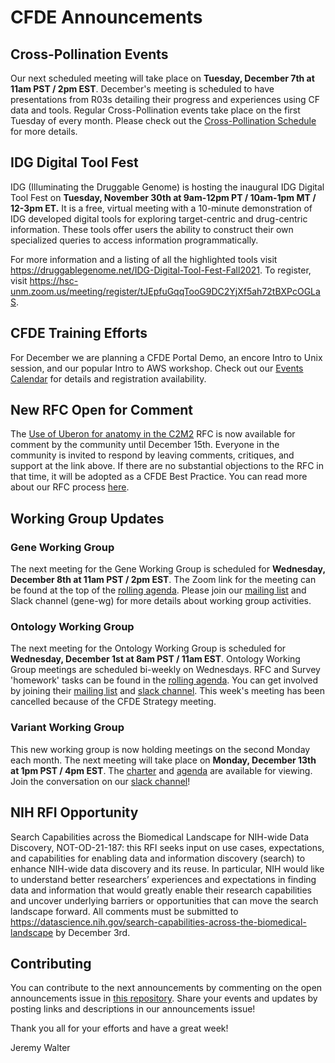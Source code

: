# CFDE Announcements

## Cross-Pollination Events
Our next scheduled meeting will take place on **Tuesday, December 7th at 11am PST / 2pm EST**. December's meeting is scheduled to have presentations from R03s detailing their progress and experiences using CF data and tools.  Regular Cross-Pollination events take place on the first Tuesday of every month. Please check out the  [Cross-Pollination Schedule](https://docs.google.com/spreadsheets/d/1hQAeOLkivUZZnwZ_KxfGw3neezMaWbrPk9nnFiKfQGA/edit?usp=sharing) for more details.

## IDG Digital Tool Fest
IDG (Illuminating the Druggable Genome) is hosting the inaugural IDG Digital Tool Fest on **Tuesday, November 30th at 9am-12pm PT / 10am-1pm MT / 12-3pm ET.** It is a free, virtual meeting with a 10-minute demonstration of IDG developed digital tools for exploring target-centric and drug-centric information. These tools offer users the ability to construct their own specialized queries to access information programmatically. 

For more information and a listing of all the highlighted tools visit https://druggablegenome.net/IDG-Digital-Tool-Fest-Fall2021.
To register, visit https://hsc-unm.zoom.us/meeting/register/tJEpfuGqqTooG9DC2YjXf5ah72tBXPcOGLaS.

## CFDE Training Efforts
For December we are planning a CFDE Portal Demo, an encore Intro to Unix session, and our popular Intro to AWS workshop. Check out our [Events Calendar](https://www.nih-cfde.org/events/) for details and registration availability. 

## New RFC Open for Comment
The [Use of Uberon for anatomy in the C2M2](https://docs.google.com/document/d/1x-KYUOvzO6NMiHqnl9G8JzakLcqJbkfG/edit)  RFC is now available for comment by the community until December 15th. Everyone in the community is invited to respond by leaving comments, critiques, and support at the link above.  If there are no substantial objections to the RFC in that time, it will be adopted as a CFDE Best Practice. You can read more about our RFC process [here](https://docs.google.com/document/d/1masYhU6W_zgUWN1XWS8_f-KiSp1cTDdo4eZJWpsXyHQ/edit).

## Working Group Updates

### Gene Working Group
The next meeting for the Gene Working Group is scheduled for **Wednesday, December 8th at 11am PST / 2pm EST**. The Zoom link for the meeting can be found at the top of the [rolling agenda](https://docs.google.com/document/d/18QXDCFkHTVF2LTvab-wz9CprHxegP6VU/edit#). Please join our [mailing list](https://cfdepublic.groups.io/g/GeneWorkingGroup) and Slack channel (gene-wg) for more details about working group activities.

### Ontology Working Group
The next meeting for the Ontology Working Group is scheduled for **Wednesday, December 1st at 8am PST / 11am EST**. Ontology Working Group meetings are scheduled bi-weekly on Wednesdays. RFC and Survey 'homework' tasks can be found in the [rolling agenda](https://docs.google.com/document/d/1VoHHBeWfol6XNJa3kzOnOFuTaIrcLYbqKYQcOnj1oh4/edit#heading=h.3ia46913z0oa). You can get involved by joining their [mailing list](https://cfdepublic.groups.io/g/OntologyWorkingGroup) and [slack channel](https://join.slack.com/share/zt-wramurmc-0VP3wp~RYL8y1VPndQvYXw).  This week's meeting has been cancelled because of the CFDE Strategy meeting.

### Variant Working Group
This new working group is now holding meetings on the second Monday each month. The next meeting will take place on **Monday, December 13th at 1pm PST / 4pm EST**. The [charter](https://docs.google.com/document/d/1L84L20Z3v4wPYjdqjQz0JpGFud0JPNUK/edit?usp=sharing&ouid=111367545760360703840&rtpof=true&sd=true) and [agenda](https://docs.google.com/document/d/1c3bxCKCRTWtvZopSLOT2iZsetylKtqdilfF1hB1thFQ/edit?usp=sharing) are available for viewing. Join the conversation on our [slack channel](https://join.slack.com/share/zt-wr77bkhw-RrrNoi4OaOgG~u7D2DFayA)!

## NIH RFI Opportunity
Search Capabilities across the Biomedical Landscape for NIH-wide Data Discovery, NOT-OD-21-187: this RFI seeks input on use cases, expectations, and capabilities for enabling data and information discovery (search) to enhance NIH-wide data discovery and its reuse. In particular, NIH would like to understand better researchers’ experiences and expectations in finding data and information that would greatly enable their research capabilities and uncover underlying barriers or opportunities that can move the search landscape forward. All comments must be submitted to https://datascience.nih.gov/search-capabilities-across-the-biomedical-landscape by December 3rd.

## Contributing
You can contribute to the next announcements by commenting on the open announcements issue in [this repository](https://github.com/nih-cfde/announcements/issues). Share your events and updates by posting links and descriptions in our announcements issue!

Thank you all for your efforts and have a great week!

Jeremy Walter
